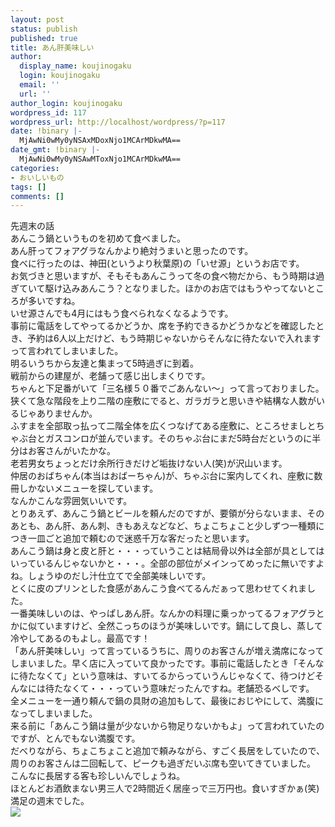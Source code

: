 ```yaml
---
layout: post
status: publish
published: true
title: あん肝美味しい
author:
  display_name: koujinogaku
  login: koujinogaku
  email: ''
  url: ''
author_login: koujinogaku
wordpress_id: 117
wordpress_url: http://localhost/wordpress/?p=117
date: !binary |-
  MjAwNi0wMy0yNSAxMDoxNjo1MCArMDkwMA==
date_gmt: !binary |-
  MjAwNi0wMy0yNSAwMToxNjo1MCArMDkwMA==
categories:
- おいしいもの
tags: []
comments: []
---
```

<p>先週末の話<br />
あんこう鍋というものを初めて食べました。<br />
あん肝ってフォアグラなんかより絶対うまいと思ったのです。<br />
食べに行ったのは、神田(というより秋葉原)の「いせ源」というお店です。<br />
お気づきと思いますが、そもそもあんこうって冬の食べ物だから、もう時期は過ぎていて駆け込みあんこう？となりました。ほかのお店ではもうやってないところが多いですね。<br />
いせ源さんでも4月にはもう食べられなくなるようです。<br />
事前に電話をしてやってるかどうか、席を予約できるかどうかなどを確認したとき、予約は6人以上だけど、もう時期じゃないからそんなに待たないで入れますって言われてしまいました。<br />
明るいうちから友達と集まって5時過ぎに到着。<br />
戦前からの建屋が、老舗って感じ出しまくりです。<br />
ちゃんと下足番がいて「三名様５０番でごあんない～」って言っておりました。<br />
狭くて急な階段を上り二階の座敷にでると、ガラガラと思いきや結構な人数がいるじゃありませんか。<br />
ふすまを全部取っ払って二階全体を広くつなげてある座敷に、ところせましとちゃぶ台とガスコンロが並んでいます。そのちゃぶ台にまだ5時台だというのに半分はお客さんがいたかな。<br />
老若男女ちょっとだけ余所行きだけど垢抜けない人(笑)が沢山います。<br />
仲居のおばちゃん(本当はおばーちゃん)が、ちゃぶ台に案内してくれ、座敷に数冊しかないメニューを探しています。<br />
なんかこんな雰囲気いいです。<br />
とりあえず、あんこう鍋とビールを頼んだのですが、要領が分らないまま、そのあとも、あん肝、あん刺、きもあえなどなど、ちょこちょこと少しずつ一種類につき一皿ごと追加で頼むので迷惑千万な客だったと思います。<br />
あんこう鍋は身と皮と肝と・・・っていうことは結局骨以外は全部が具としてはいっているんじゃないかと・・・。全部の部位がメインってめったに無いですよね。しょうゆのだし汁仕立てで全部美味しいです。<br />
とくに皮のプリンとした食感があんこう食べてるんだぁって思わせてくれました。<br />
一番美味しいのは、やっぱしあん肝。なんかの料理に乗っかってるフォアグラとかに似ていますけど、全然こっちのほうが美味しいです。鍋にして良し、蒸して冷やしてあるのもよし。最高です！<br />
「あん肝美味しい」って言っているうちに、周りのお客さんが増え満席になってしまいました。早く店に入っていて良かったです。事前に電話したとき「そんなに待たなくて」という意味は、すいてるからっていうんじゃなくて、待つけどそんなには待たなくて・・・っていう意味だったんですね。老舗恐るべしです。<br />
全メニューを一通り頼んで鍋の具財の追加もして、最後におじやにして、満腹になってしまいました。<br />
来る前に「あんこう鍋は量が少ないから物足りないかもよ」って言われていたのですが、とんでもない満腹です。<br />
だべりながら、ちょこちょこと追加で頼みながら、すごく長居をしていたので、周りのお客さんは二回転して、ピークも過ぎだいぶ席も空いてきていました。<br />
こんなに長居する客も珍しいんでしょうね。<br />
ほとんどお酒飲まない男三人で2時間近く居座っで三万円也。食いすぎかぁ(笑)<br />
満足の週末でした。<br />
<a href="http://www.isegen.com/"><img src="http://www.isegen.com/img/3.jpg"></a></p>
